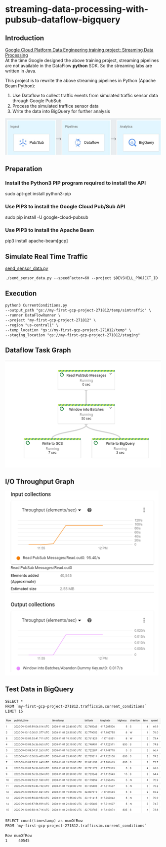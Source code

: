 # streaming-data-processing-with-pubsub-dataflow-bigquery 

## Introduction

[Google Cloud Platform Data Engineering training project: Streaming Data Processing](https://github.com/GoogleCloudPlatform/training-data-analyst/tree/master/courses/streaming) <br>
At the time Google designed the above training project, streaming pipelines are not available in the DataFlow **python** SDK. So the streaming labs are written in Java.

This project is to rewrite the above streaming pipelines in Python (Apache Beam Python):
1. Use Dataflow to collect traffic events from simulated traffic sensor data through Google PubSub
2. Process the simulated traffice sensor data
3. Write the data into BigQuery for further analysis

![Streaming Pipeline](./image/streaming_pipelines.PNG)

## Preparation
### Install the Python3 PIP program required to install the API
sudo apt-get install python3-pip

###	Use PIP3 to install the Google Cloud Pub/Sub API
sudo pip install -U google-cloud-pubsub

### Use PIP3 to install the Apache Beam
pip3 install apache-beam[gcp]

## Simulate Real Time Traffic
[send_sensor_data.py](https://github.com/GoogleCloudPlatform/training-data-analyst/tree/master/courses/streaming/publish)
```
./send_sensor_data.py --speedFactor=60 --project $DEVSHELL_PROJECT_ID
```

## Execution
```
python3 CurrentConditions.py 
--output_path "gs://my-first-gcp-project-271812/temp/simtraffic" \
--runner DataFlowRunner \
--project "my-first-gcp-project-271812" \
--region "us-central1" \
--temp_location "gs://my-first-gcp-project-271812/temp" \
--staging_location "gs://my-first-gcp-project-271812/staging" 

```

## Dataflow Task Graph
![Dataflow Task Graph!](./image/jobflow.PNG "Task Graph")

## I/O Throughput Graph
![I/O Throughput Graph!](./image/io.PNG "IO")

## Test Data in BigQuery
```
SELECT *
FROM `my-first-gcp-project-271812.trafficsim.current_conditions` 
LIMIT 15
```

![Query!](./image/test_query.PNG "IO")

```
SELECT count(timestamp) as numOfRow
FROM `my-first-gcp-project-271812.trafficsim.current_conditions` 

Row	numOfRow	
1	  40545
```

